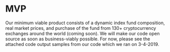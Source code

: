 # MVP
Our minimum viable product consists of a dynamic index fund composition, real market prices, and purchase of the fund from 130+ cryptocurrency exchanges around the world (coming soon).
We will make our code open source as soon as business-viably possible. For now, please see the attached code output samples from our code which we ran on 3-4-2019.
